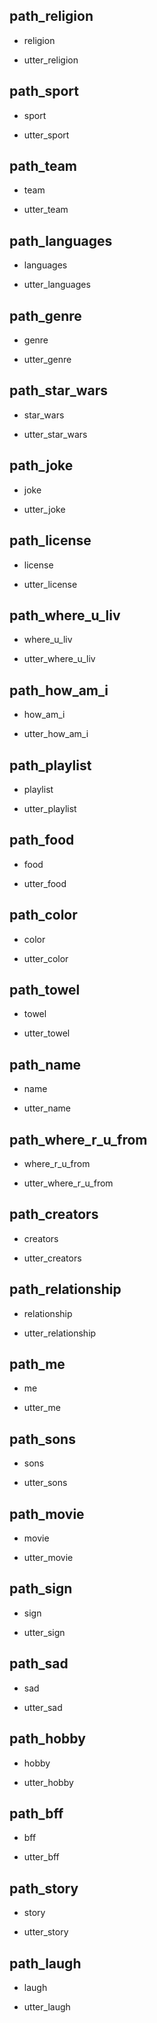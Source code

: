 ## path_religion
* religion
- utter_religion

## path_sport
* sport
- utter_sport

## path_team
* team
- utter_team

## path_languages
* languages
- utter_languages

## path_genre
* genre
- utter_genre

## path_star_wars
* star_wars
- utter_star_wars

## path_joke
* joke
- utter_joke

## path_license
* license
- utter_license

## path_where_u_liv
* where_u_liv
- utter_where_u_liv

## path_how_am_i
* how_am_i
- utter_how_am_i




## path_playlist
* playlist
- utter_playlist

## path_food
* food
- utter_food

## path_color
* color
- utter_color

## path_towel
* towel
- utter_towel

## path_name
* name
- utter_name

## path_where_r_u_from
* where_r_u_from
- utter_where_r_u_from

## path_creators
* creators
- utter_creators

## path_relationship
* relationship
- utter_relationship

## path_me
* me
- utter_me

## path_sons
* sons
- utter_sons

## path_movie
* movie
- utter_movie

## path_sign
* sign
- utter_sign

## path_sad
* sad
- utter_sad

## path_hobby
* hobby
- utter_hobby

## path_bff
* bff
- utter_bff

## path_story
* story
- utter_story

## path_laugh
* laugh
- utter_laugh
